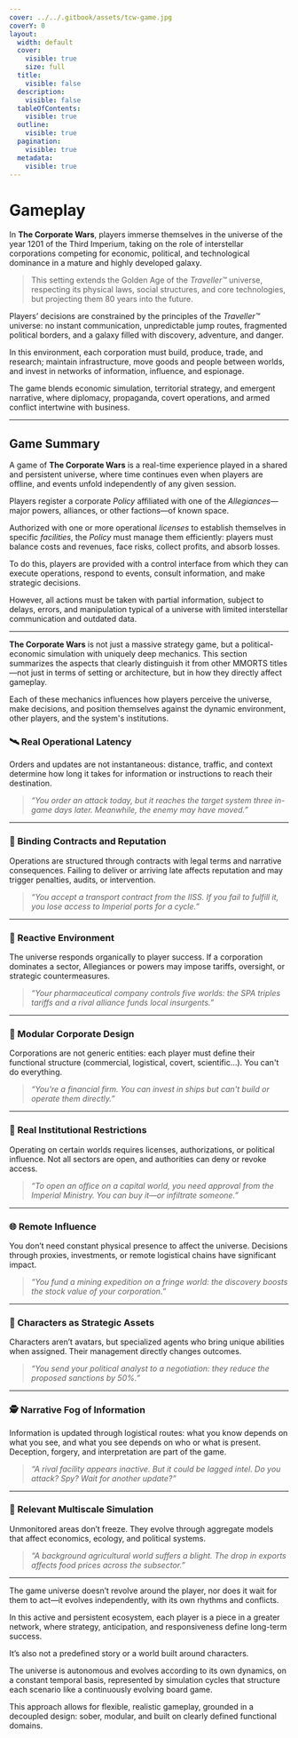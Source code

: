```yaml
---
cover: ../../.gitbook/assets/tcw-game.jpg
coverY: 0
layout:
  width: default
  cover:
    visible: true
    size: full
  title:
    visible: false
  description:
    visible: false
  tableOfContents:
    visible: true
  outline:
    visible: true
  pagination:
    visible: true
  metadata:
    visible: true
---
```


# Gameplay

In **The Corporate Wars**, players immerse themselves in the universe of the year 1201 of the Third Imperium, taking on the role of interstellar corporations competing for economic, political, and technological dominance in a mature and highly developed galaxy.

> This setting extends the Golden Age of the *Traveller™* universe, respecting its physical laws, social structures, and core technologies, but projecting them 80 years into the future.

Players’ decisions are constrained by the principles of the *Traveller™* universe: no instant communication, unpredictable jump routes, fragmented political borders, and a galaxy filled with discovery, adventure, and danger.

In this environment, each corporation must build, produce, trade, and research; maintain infrastructure, move goods and people between worlds, and invest in networks of information, influence, and espionage.

The game blends economic simulation, territorial strategy, and emergent narrative, where diplomacy, propaganda, covert operations, and armed conflict intertwine with business.

***

## Game Summary

A game of **The Corporate Wars** is a real-time experience played in a shared and persistent universe, where time continues even when players are offline, and events unfold independently of any given session.

Players register a corporate _Policy_ affiliated with one of the _Allegiances_—major powers, alliances, or other factions—of known space.

Authorized with one or more operational _licenses_ to establish themselves in specific _facilities_, the _Policy_ must manage them efficiently: players must balance costs and revenues, face risks, collect profits, and absorb losses.

To do this, players are provided with a control interface from which they can execute operations, respond to events, consult information, and make strategic decisions.

However, all actions must be taken with partial information, subject to delays, errors, and manipulation typical of a universe with limited interstellar communication and outdated data.

***

**The Corporate Wars** is not just a massive strategy game, but a political-economic simulation with uniquely deep mechanics. This section summarizes the aspects that clearly distinguish it from other MMORTS titles—not just in terms of setting or architecture, but in how they directly affect gameplay.

Each of these mechanics influences how players perceive the universe, make decisions, and position themselves against the dynamic environment, other players, and the system's institutions.

### 🛰️ Real Operational Latency

Orders and updates are not instantaneous: distance, traffic, and context determine how long it takes for information or instructions to reach their destination.

> *“You order an attack today, but it reaches the target system three in-game days later. Meanwhile, the enemy may have moved.”*

***

### 🧾 Binding Contracts and Reputation

Operations are structured through contracts with legal terms and narrative consequences. Failing to deliver or arriving late affects reputation and may trigger penalties, audits, or intervention.

> *“You accept a transport contract from the IISS. If you fail to fulfill it, you lose access to Imperial ports for a cycle.”*

***

### 🧠 Reactive Environment

The universe responds organically to player success. If a corporation dominates a sector, Allegiances or powers may impose tariffs, oversight, or strategic countermeasures.

> *“Your pharmaceutical company controls five worlds: the SPA triples tariffs and a rival alliance funds local insurgents.”*

***

### 🧩 Modular Corporate Design

Corporations are not generic entities: each player must define their functional structure (commercial, logistical, covert, scientific...). You can't do everything.

> *“You're a financial firm. You can invest in ships but can't build or operate them directly.”*

***

### 🛂 Real Institutional Restrictions

Operating on certain worlds requires licenses, authorizations, or political influence. Not all sectors are open, and authorities can deny or revoke access.

> *“To open an office on a capital world, you need approval from the Imperial Ministry. You can buy it—or infiltrate someone.”*

***

### 🌐 Remote Influence

You don’t need constant physical presence to affect the universe. Decisions through proxies, investments, or remote logistical chains have significant impact.

> *“You fund a mining expedition on a fringe world: the discovery boosts the stock value of your corporation.”*

***

### 👤 Characters as Strategic Assets

Characters aren’t avatars, but specialized agents who bring unique abilities when assigned. Their management directly changes outcomes.

> *“You send your political analyst to a negotiation: they reduce the proposed sanctions by 50%.”*

***

### 🕵️ Narrative Fog of Information

Information is updated through logistical routes: what you know depends on what you see, and what you see depends on who or what is present. Deception, forgery, and interpretation are part of the game.

> *“A rival facility appears inactive. But it could be lagged intel. Do you attack? Spy? Wait for another update?”*

***

### 🧬 Relevant Multiscale Simulation

Unmonitored areas don’t freeze. They evolve through aggregate models that affect economics, ecology, and political systems.

> *“A background agricultural world suffers a blight. The drop in exports affects food prices across the subsector.”*

***

The game universe doesn’t revolve around the player, nor does it wait for them to act—it evolves independently, with its own rhythms and conflicts.

In this active and persistent ecosystem, each player is a piece in a greater network, where strategy, anticipation, and responsiveness define long-term success.

It’s also not a predefined story or a world built around characters.

The universe is autonomous and evolves according to its own dynamics, on a constant temporal basis, represented by simulation cycles that structure each scenario like a continuously evolving board game.

This approach allows for flexible, realistic gameplay, grounded in a decoupled design: sober, modular, and built on clearly defined functional domains.
